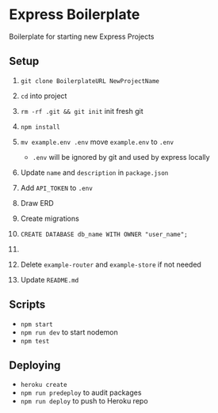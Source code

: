 # Express Boilerplate

Boilerplate for starting new Express Projects

## Setup

1. `git clone BoilerplateURL NewProjectName`
2. `cd` into project
3. `rm -rf .git && git init` init fresh git 
4. `npm install`
5. `mv example.env .env` move `example.env` to `.env`
    - `.env` will be ignored by git and used by express locally
6. Update `name` and `description` in `package.json`
7. Add `API_TOKEN` to `.env`
8. Draw ERD
9. Create migrations
10. `CREATE DATABASE db_name WITH OWNER "user_name";`
11. 



8. Delete `example-router` and `example-store` if not needed
9. Update `README.md`

## Scripts
- `npm start`
- `npm run dev` to start nodemon
- `npm test`

## Deploying
- `heroku create`
- `npm run predeploy` to audit packages
- `npm run deploy` to push to Heroku repo
